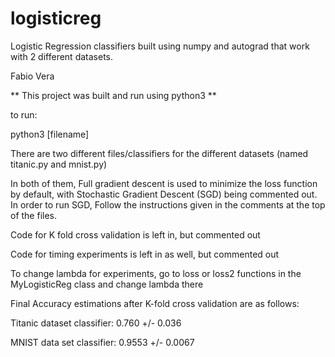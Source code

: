 # logisticreg
Logistic Regression classifiers built using numpy and autograd that work with 2 different datasets.

Fabio Vera

** This project was built and run using python3 **

to run:

python3 [filename]

There are two different files/classifiers for the different datasets
(named titanic.py and mnist.py)

In both of them, Full gradient descent is used to minimize the loss function by default,  with Stochastic Gradient Descent (SGD) being commented out.
In order to run SGD, Follow the instructions given in the comments at the top
of the files.

Code for K fold cross validation is left in, but commented out

Code for timing experiments is left in as well, but commented out

To change lambda for experiments, go to loss or loss2 functions in the
MyLogisticReg class and change lambda there


Final Accuracy estimations after K-fold cross validation are as follows:

Titanic dataset classifier: 0.760 +/- 0.036

MNIST data set classifier: 0.9553 +/- 0.0067


